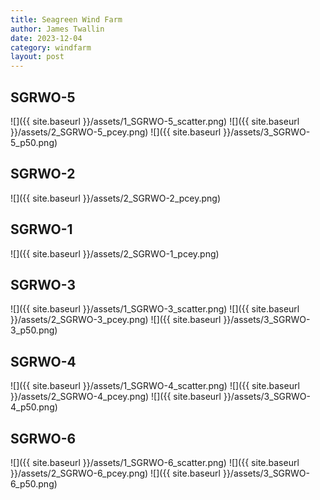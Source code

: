 ```yaml
---
title: Seagreen Wind Farm
author: James Twallin
date: 2023-12-04
category: windfarm
layout: post
---
```

SGRWO-5
-------------
![]({{ site.baseurl }}/assets/1_SGRWO-5_scatter.png)
![]({{ site.baseurl }}/assets/2_SGRWO-5_pcey.png)
![]({{ site.baseurl }}/assets/3_SGRWO-5_p50.png)

SGRWO-2
-------------
![]({{ site.baseurl }}/assets/2_SGRWO-2_pcey.png)

SGRWO-1
-------------
![]({{ site.baseurl }}/assets/2_SGRWO-1_pcey.png)

SGRWO-3
-------------
![]({{ site.baseurl }}/assets/1_SGRWO-3_scatter.png)
![]({{ site.baseurl }}/assets/2_SGRWO-3_pcey.png)
![]({{ site.baseurl }}/assets/3_SGRWO-3_p50.png)

SGRWO-4
-------------
![]({{ site.baseurl }}/assets/1_SGRWO-4_scatter.png)
![]({{ site.baseurl }}/assets/2_SGRWO-4_pcey.png)
![]({{ site.baseurl }}/assets/3_SGRWO-4_p50.png)

SGRWO-6
-------------
![]({{ site.baseurl }}/assets/1_SGRWO-6_scatter.png)
![]({{ site.baseurl }}/assets/2_SGRWO-6_pcey.png)
![]({{ site.baseurl }}/assets/3_SGRWO-6_p50.png)

